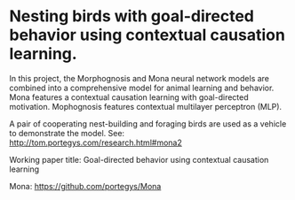 # Nesting birds with goal-directed behavior using contextual causation learning.

In this project, the Morphognosis and Mona neural network models are combined into
a comprehensive model for animal learning and behavior.
Mona features a contextual causation learning with goal-directed motivation.
Mophognosis features contextual multilayer perceptron (MLP).

A pair of cooperating nest-building and foraging birds are used as a vehicle to demonstrate
the model. See: http://tom.portegys.com/research.html#mona2

Working paper title:
Goal-directed behavior using contextual causation learning

Mona:
https://github.com/portegys/Mona
